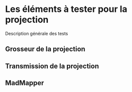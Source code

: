 # Les éléments à tester pour la projection

Description générale des tests

## Grosseur de la projection

## Transmission de la projection

## MadMapper
